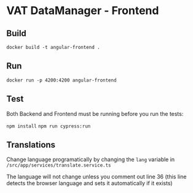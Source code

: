 # VAT DataManager - Frontend

## Build

`docker build -t angular-frontend .`

## Run

`docker run -p 4200:4200 angular-frontend`

## Test

Both Backend and Frontend must be running before you run the tests:

`npm install`
`npm run cypress:run`

## Translations

Change language programatically by changing the `lang` variable in `/src/app/services/translate.service.ts`

The language will not change unless you comment out line 36 (this line detects the browser language and sets it automatically if it exists)

